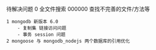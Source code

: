 待解决问题
    0 全文件搜索 000000 查找不完善的文件/方法等

    1 mongodb 新版本 6.0 
        - 复制集 链接访问问题
        - 事务 session 问题
    2 mongoose 与 mongodb_nodejs 两个数据库的引用优化

